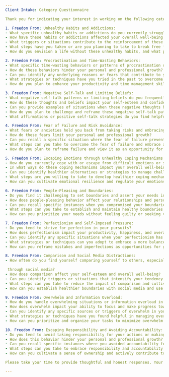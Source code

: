```yaml
---
Client Intake: Category Questionnaire

Thank you for indicating your interest in working on the following categories. The following document presents the revised questions for each category that will help us delve deeper into your goals, challenges, and preferences. Please provide your responses to the questions that resonate with you the most.

1. Freedom From: Unhealthy Habits and Addictions:
- What specific unhealthy habits or addictions do you currently struggle with or want to overcome?
- How have these habits or addictions affected your overall well-being and daily life?
- What triggers or situations contribute to the reinforcement of these unhealthy habits?
- What steps have you taken or are you planning to take to break free from these habits or addictions?
- How do you envision a life without these unhealthy habits, and what positive changes do you anticipate?

2. Freedom From: Procrastination and Time-Wasting Behaviors:
- What specific time-wasting behaviors or patterns of procrastination do you engage in?
- How do these behaviors hinder your personal and professional growth?
- Can you identify any underlying reasons or fears that contribute to your procrastination tendencies?
- What strategies or techniques have you tried in the past to overcome procrastination?
- How do you plan to enhance your productivity and time management skills to reduce procrastination?

3. Freedom From: Negative Self-Talk and Limiting Beliefs:
- What negative self-talk patterns or limiting beliefs do you frequently experience?
- How do these thoughts and beliefs impact your self-esteem and confidence?
- Can you provide examples of situations when these negative thoughts have influenced your actions or decisions?
- How do you plan to challenge and reframe these negative self-talk patterns and limiting beliefs?
- What affirmations or positive self-talk strategies do you find helpful in building self-confidence?

4. Freedom From: Fear of Failure and Risk Avoidance:
- What fears or anxieties hold you back from taking risks and embracing new opportunities?
- How do these fears limit your personal and professional growth?
- Can you recall a specific situation where the fear of failure prevented you from pursuing a goal or dream?
- What steps can you take to overcome the fear of failure and embrace a growth mindset?
- How do you plan to reframe failure and view it as an opportunity for learning and growth?

5. Freedom From: Escaping Emotions through Unhealthy Coping Mechanisms:
- How do you currently cope with or escape from difficult emotions or stressful situations?
- In what ways do these coping mechanisms impact your overall well-being?
- Can you identify healthier alternatives or strategies to manage challenging emotions?
- What steps are you willing to take to develop healthier coping mechanisms?
- How can you cultivate emotional resilience and regulate your emotions in a more constructive manner?

6. Freedom From: People-Pleasing and Boundaries:
- Do you find it challenging to set boundaries and assert your needs in relationships?
- How does people-pleasing behavior affect your relationships and personal fulfillment?
- Can you recall specific instances when you compromised your boundaries to please others?
- What steps can you take to establish and maintain healthy boundaries in your relationships?
- How can you prioritize your needs without feeling guilty or seeking validation from others?

7. Freedom From: Perfectionism and Self-Imposed Pressure:
- Do you tend to strive for perfection in your pursuits?
- How does perfectionism impact your productivity, happiness, and overall satisfaction in life?
- Can you identify any specific situations when your perfectionism has caused unnecessary stress or self-criticism?
- What strategies or techniques can you adopt to embrace a more balanced and self-compassionate approach?
- How can you reframe mistakes and imperfections as opportunities for growth and learning?

8. Freedom From: Comparison and Social Media Distractions:
- How often do you find yourself comparing yourself to others, especially

 through social media?
- How does comparison affect your self-esteem and overall well-being?
- Can you identify triggers or situations that intensify your tendency to compare yourself to others?
- What steps can you take to reduce the impact of comparison and cultivate a positive self-image?
- How can you establish healthier boundaries with social media and use it in a way that supports your well-being?

9. Freedom From: Overwhelm and Information Overload:
- How do you handle overwhelming situations or information overload in your daily life?
- How does overwhelm impact your ability to focus and make progress towards your goals?
- Can you identify any specific sources or triggers of overwhelm in your life?
- What strategies or techniques have you found helpful in managing overwhelm in the past?
- How can you prioritize and organize your tasks to minimize overwhelm and maintain clarity?

10. Freedom From: Escaping Responsibility and Avoiding Accountability:
- Do you tend to avoid taking responsibility for your actions or making excuses?
- How does this behavior hinder your personal and professional growth?
- Can you recall specific instances where you avoided accountability for a situation or task?
- What steps can you take to embrace responsibility and accountability in your life?
- How can you cultivate a sense of ownership and actively contribute to your personal growth and success?

Please take your time to provide thoughtful and honest responses. Your input will shape our coaching sessions and allow us to explore the areas that matter most to you. Feel free to elaborate and provide examples as appropriate.

---
```

